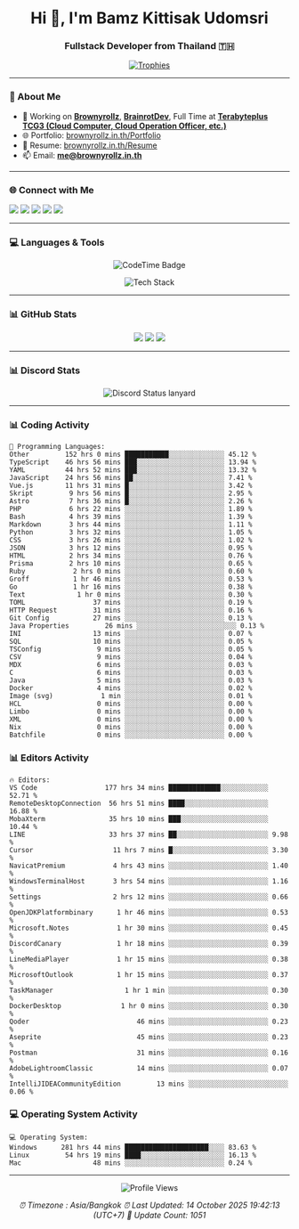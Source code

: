 <h1 align="center">Hi 👋, I'm Bamz Kittisak Udomsri</h1>
<h3 align="center">Fullstack Developer from Thailand 🇹🇭</h3>

<p align="center">
  <a href="https://github.com/ryo-ma/github-profile-trophy">
    <img src="https://github-profile-trophy.vercel.app/?username=brownyroll" alt="Trophies" />
  </a>
</p>

---

### 🔧 About Me

- 🔭 Working on [**Brownyrollz**](https://github.com/Brownyrollz), [**BrainrotDev**](https://github.com/brainrotdev), Full Time at [**Terabyteplus TCG3 (Cloud Computer, Cloud Operation Officer, etc.)**](https://tcloud.in.th)
- 🌐 Portfolio: [brownyrollz.in.th/Portfolio](https://Brownyrollz.in.th/Portfolio)
- 📄 Resume: [brownyrollz.in.th/Resume](https://Brownyrollz.in.th/Resume)
- 📫 Email: **me@brownyrollz.in.th**
---

### 🌐 Connect with Me

<p align="left">
  <a href="https://codepen.io/brownyroll" target="_blank"><img src="https://img.shields.io/badge/CodePen-000?style=for-the-badge&logo=codepen&logoColor=white" /></a>
  <a href="https://fb.com/brownyroll.bbamz" target="_blank"><img src="https://img.shields.io/badge/Facebook-1877F2?style=for-the-badge&logo=facebook&logoColor=white" /></a>
  <a href="https://instagram.com/brownyroll.darkalich" target="_blank"><img src="https://img.shields.io/badge/Instagram-E4405F?style=for-the-badge&logo=instagram&logoColor=white" /></a>
  <a href="https://www.youtube.com/c/brownyrollz" target="_blank"><img src="https://img.shields.io/badge/YouTube-FF0000?style=for-the-badge&logo=youtube&logoColor=white" /></a>
  <a href="https://discord.gg/yyJRFxTXGU" target="_blank"><img src="https://img.shields.io/badge/Discord-5865F2?style=for-the-badge&logo=discord&logoColor=white" /></a>
</p>

---

### 💻 Languages & Tools

<p align="center">
  <img href="https://codetime.dev" alt="CodeTime Badge" src="https://shields.jannchie.com/endpoint?style=flat&color=222&url=https%3A%2F%2Fapi.codetime.dev%2Fv3%2Fusers%2Fshield%3Fuid%3D34055">
  <br/>
  <!--START_SECTION:tech-->
<p align="center">
  <img src="https://skillicons.dev/icons?i=html,css,js,ts,react,nextjs,nodejs,vue,php,laravel,dotnet,django,tailwind,bootstrap,express,arduino,mysql,sqlite,mongodb,nginx,docker,git,linux,figma,postman,astro,bash,bun,cloudflare,discord,discordjs" alt="Tech Stack" />
</p>
<!--END_SECTION:tech-->
</p>

---

### 📊 GitHub Stats

<p align="center">
  <img src="https://github-readme-stats.vercel.app/api?username=brownyroll&show_icons=true" />
  <img src="https://github-readme-stats.vercel.app/api/top-langs/?username=brownyroll&layout=compact" />
  <img src="https://github-readme-streak-stats.herokuapp.com/?user=brownyroll" />
</p>

---

### 📊 Discord Stats

<p align="center">
     <img alt='Discord Status lanyard' src='https://lanyard.cnrad.dev/api/280676963885121536' />
</p>

---

<p align="center">


### 📊 Coding Activity

<!--START_SECTION:waka-->
```text
💬 Programming Languages:
Other         152 hrs 0 mins ███████████░░░░░░░░░░░░░░ 45.12 %
TypeScript    46 hrs 56 mins ███░░░░░░░░░░░░░░░░░░░░░░ 13.94 %
YAML          44 hrs 52 mins ███░░░░░░░░░░░░░░░░░░░░░░ 13.32 %
JavaScript    24 hrs 56 mins ██░░░░░░░░░░░░░░░░░░░░░░░ 7.41 %
Vue.js        11 hrs 31 mins █░░░░░░░░░░░░░░░░░░░░░░░░ 3.42 %
Skript         9 hrs 56 mins █░░░░░░░░░░░░░░░░░░░░░░░░ 2.95 %
Astro          7 hrs 36 mins █░░░░░░░░░░░░░░░░░░░░░░░░ 2.26 %
PHP            6 hrs 22 mins ░░░░░░░░░░░░░░░░░░░░░░░░░ 1.89 %
Bash           4 hrs 39 mins ░░░░░░░░░░░░░░░░░░░░░░░░░ 1.39 %
Markdown       3 hrs 44 mins ░░░░░░░░░░░░░░░░░░░░░░░░░ 1.11 %
Python         3 hrs 32 mins ░░░░░░░░░░░░░░░░░░░░░░░░░ 1.05 %
CSS            3 hrs 26 mins ░░░░░░░░░░░░░░░░░░░░░░░░░ 1.02 %
JSON           3 hrs 12 mins ░░░░░░░░░░░░░░░░░░░░░░░░░ 0.95 %
HTML           2 hrs 34 mins ░░░░░░░░░░░░░░░░░░░░░░░░░ 0.76 %
Prisma         2 hrs 10 mins ░░░░░░░░░░░░░░░░░░░░░░░░░ 0.65 %
Ruby            2 hrs 0 mins ░░░░░░░░░░░░░░░░░░░░░░░░░ 0.60 %
Groff           1 hr 46 mins ░░░░░░░░░░░░░░░░░░░░░░░░░ 0.53 %
Go              1 hr 16 mins ░░░░░░░░░░░░░░░░░░░░░░░░░ 0.38 %
Text             1 hr 0 mins ░░░░░░░░░░░░░░░░░░░░░░░░░ 0.30 %
TOML                 37 mins ░░░░░░░░░░░░░░░░░░░░░░░░░ 0.19 %
HTTP Request         31 mins ░░░░░░░░░░░░░░░░░░░░░░░░░ 0.16 %
Git Config           27 mins ░░░░░░░░░░░░░░░░░░░░░░░░░ 0.13 %
Java Properties         26 mins ░░░░░░░░░░░░░░░░░░░░░░░░░ 0.13 %
INI                  13 mins ░░░░░░░░░░░░░░░░░░░░░░░░░ 0.07 %
SQL                  10 mins ░░░░░░░░░░░░░░░░░░░░░░░░░ 0.05 %
TSConfig              9 mins ░░░░░░░░░░░░░░░░░░░░░░░░░ 0.05 %
CSV                   9 mins ░░░░░░░░░░░░░░░░░░░░░░░░░ 0.04 %
MDX                   6 mins ░░░░░░░░░░░░░░░░░░░░░░░░░ 0.03 %
C                     6 mins ░░░░░░░░░░░░░░░░░░░░░░░░░ 0.03 %
Java                  5 mins ░░░░░░░░░░░░░░░░░░░░░░░░░ 0.03 %
Docker                4 mins ░░░░░░░░░░░░░░░░░░░░░░░░░ 0.02 %
Image (svg)            1 min ░░░░░░░░░░░░░░░░░░░░░░░░░ 0.01 %
HCL                   0 mins ░░░░░░░░░░░░░░░░░░░░░░░░░ 0.00 %
Limbo                 0 mins ░░░░░░░░░░░░░░░░░░░░░░░░░ 0.00 %
XML                   0 mins ░░░░░░░░░░░░░░░░░░░░░░░░░ 0.00 %
Nix                   0 mins ░░░░░░░░░░░░░░░░░░░░░░░░░ 0.00 %
Batchfile             0 mins ░░░░░░░░░░░░░░░░░░░░░░░░░ 0.00 %

```
<!--END_SECTION:waka-->

### 📊 Editors Activity

<!--START_SECTION:editors-->
```text
🔥 Editors:
VS Code                 177 hrs 34 mins █████████████░░░░░░░░░░░░ 52.71 %
RemoteDesktopConnection  56 hrs 51 mins ████░░░░░░░░░░░░░░░░░░░░░ 16.88 %
MobaXterm                35 hrs 10 mins ███░░░░░░░░░░░░░░░░░░░░░░ 10.44 %
LINE                     33 hrs 37 mins ██░░░░░░░░░░░░░░░░░░░░░░░ 9.98 %
Cursor                    11 hrs 7 mins █░░░░░░░░░░░░░░░░░░░░░░░░ 3.30 %
NavicatPremium            4 hrs 43 mins ░░░░░░░░░░░░░░░░░░░░░░░░░ 1.40 %
WindowsTerminalHost       3 hrs 54 mins ░░░░░░░░░░░░░░░░░░░░░░░░░ 1.16 %
Settings                  2 hrs 12 mins ░░░░░░░░░░░░░░░░░░░░░░░░░ 0.66 %
OpenJDKPlatformbinary      1 hr 46 mins ░░░░░░░░░░░░░░░░░░░░░░░░░ 0.53 %
Microsoft.Notes            1 hr 30 mins ░░░░░░░░░░░░░░░░░░░░░░░░░ 0.45 %
DiscordCanary              1 hr 18 mins ░░░░░░░░░░░░░░░░░░░░░░░░░ 0.39 %
LineMediaPlayer            1 hr 15 mins ░░░░░░░░░░░░░░░░░░░░░░░░░ 0.38 %
MicrosoftOutlook           1 hr 15 mins ░░░░░░░░░░░░░░░░░░░░░░░░░ 0.37 %
TaskManager                  1 hr 1 min ░░░░░░░░░░░░░░░░░░░░░░░░░ 0.30 %
DockerDesktop               1 hr 0 mins ░░░░░░░░░░░░░░░░░░░░░░░░░ 0.30 %
Qoder                           46 mins ░░░░░░░░░░░░░░░░░░░░░░░░░ 0.23 %
Aseprite                        45 mins ░░░░░░░░░░░░░░░░░░░░░░░░░ 0.23 %
Postman                         31 mins ░░░░░░░░░░░░░░░░░░░░░░░░░ 0.16 %
AdobeLightroomClassic           14 mins ░░░░░░░░░░░░░░░░░░░░░░░░░ 0.07 %
IntelliJIDEACommunityEdition         13 mins ░░░░░░░░░░░░░░░░░░░░░░░░░ 0.06 %

```
<!--END_SECTION:editors-->

### 💻 Operating System Activity

<!--START_SECTION:os-->
```text
💻 Operating System:
Windows      281 hrs 44 mins █████████████████████░░░░ 83.63 %
Linux         54 hrs 19 mins ████░░░░░░░░░░░░░░░░░░░░░ 16.13 %
Mac                  48 mins ░░░░░░░░░░░░░░░░░░░░░░░░░ 0.24 %
```
<!--END_SECTION:os-->
</p>

---

<p align="center">
  <img src="https://komarev.com/ghpvc/?username=brownyroll&label=Profile%20views&color=0e75b6&style=flat" alt="Profile Views" />
</p>

<!-- Metadata -->
<p align="center"> 
    <i>
        ⏰ Timezone : Asia/Bangkok
        ⏰ Last Updated: <!--LAST_UPDATED-->14 October 2025 19:42:13 (UTC+7)<!--END_LAST_UPDATED-->
        🔄️ Update Count: <!--UPDATE_COUNT-->1051<!--END_UPDATE_COUNT-->
    </i>
</p>
